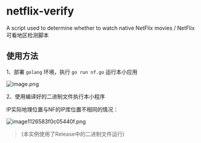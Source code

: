 # netflix-verify
A script used to determine whether to watch native NetFlix movies / NetFlix可看地区检测脚本
## 使用方法
1、部署 `golang` 环境，执行 `go run nf.go` 运行本小应用

![image.png](https://img.leo.moe/images/2021/02/23/image.png)

2、使用编译好的二进制文件执行本小程序

IP实际地理位置与NF的IP库位置不相同的情况：

![image1126583f0c05440f.png](https://img.leo.moe/images/2021/02/23/image1126583f0c05440f.png)

> (本实例使用了Release中的二进制文件运行)
